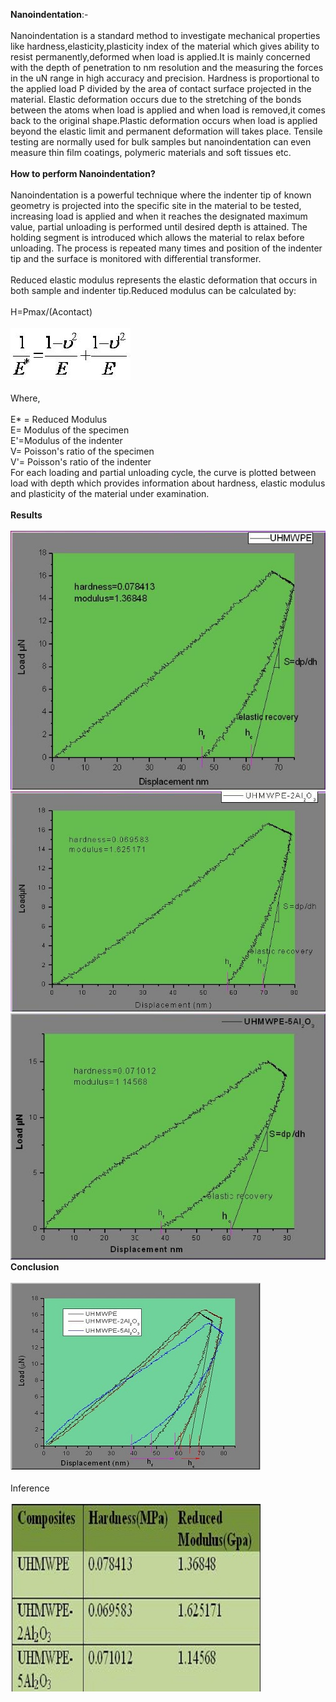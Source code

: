 <b>Nanoindentation</b>:-<br><br>
Nanoindentation is a standard method to investigate mechanical properties like hardness,elasticity,plasticity index of the material which gives ability to resist permanently,deformed when load is applied.It is mainly concerned with the depth of penetration to nm resolution and the measuring the forces in the uN range in high accuracy and precision. Hardness is proportional to the applied load P divided by the area of contact surface projected in the material. Elastic deformation occurs due to the stretching of the bonds between the atoms when load is applied and when load is removed,it comes back to the original shape.Plastic deformation occurs when load is applied beyond the elastic limit and permanent deformation will takes place. Tensile testing are normally used for bulk samples but nanoindentation can even measure thin film coatings, polymeric materials and soft tissues etc.<br><br>
<b>How to perform Nanoindentation?</b><br><br>
Nanoindentation is a powerful technique where the indenter tip of known geometry is projected into the specific site in the material to be tested, increasing load is applied and when it reaches the designated maximum value, partial unloading is performed until desired depth is attained. The holding segment is introduced which allows the material to relax before unloading. The process is repeated many times and position of the indenter tip and the surface is monitored with differential transformer.<br><br>
Reduced elastic modulus represents the elastic deformation that occurs in both sample and indenter tip.Reduced modulus can be calculated by:<br><br>
H=Pmax/(Acontact)<br><br>
<img src="images/formula1.jpg"><br><br>
Where,<br><br>
E* = Reduced Modulus<br>
E= Modulus of the specimen<br>
E'=Modulus of the indenter<br>
V= Poisson's ratio of the specimen<br>
V'= Poisson's ratio of the indenter<br>
For each loading and partial unloading cycle, the curve is plotted between load with depth which provides information about hardness, elastic modulus and plasticity of the material under examination.<br><br>
<b>Results</b><br><br>
<img src="images/uhm1.jpg"><br>
<img src="images/uhm2.jpg"><br>
<img src="images/uhm3.jpg"><br>
<b>Conclusion</b><br><br>
<img src="images/uhm4.jpg"><br><br>
Inference<br><br>
<img src="images/modulas.jpg"><br>
